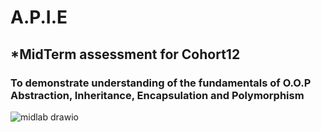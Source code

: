 # **A.P.I.E**
## *MidTerm assessment for Cohort12
### To demonstrate understanding of the fundamentals of O.O.P Abstraction, Inheritance, Encapsulation and Polymorphism

![midlab drawio](https://user-images.githubusercontent.com/10773482/195013111-dbd00834-6490-4e77-823a-a24d7370b577.png)
